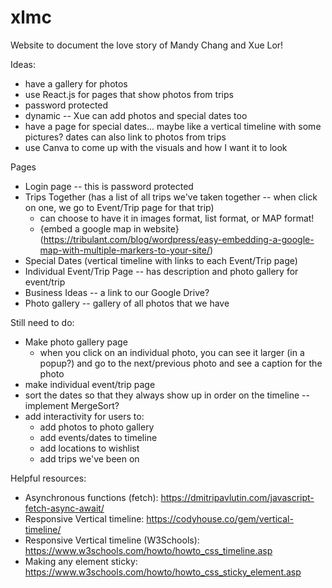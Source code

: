# xlmc
Website to document the love story of Mandy Chang and Xue Lor!

Ideas:
 - have a gallery for photos
 - use React.js for pages that show photos from trips
 - password protected
 - dynamic -- Xue can add photos and special dates too
 - have a page for special dates... maybe like a vertical timeline with some pictures? dates can also link to photos from trips
 - use Canva to come up with the visuals and how I want it to look

Pages
 - Login page -- this is password protected
 - Trips Together (has a list of all trips we've taken together -- when click on one, we go to Event/Trip page for that trip)
   - can choose to have it in images format, list format, or MAP format!
   - {embed a google map in website}(https://tribulant.com/blog/wordpress/easy-embedding-a-google-map-with-multiple-markers-to-your-site/)
 - Special Dates (vertical timeline with links to each Event/Trip page)
 - Individual Event/Trip Page -- has description and photo gallery for event/trip
 - Business Ideas -- a link to our Google Drive?
 - Photo gallery -- gallery of all photos that we have

Still need to do:
 - Make photo gallery page
    - when you click on an individual photo, you can see it larger (in a popup?) and go to the next/previous photo and see a caption for the photo
 - make individual event/trip page
 - sort the dates so that they always show up in order on the timeline -- implement MergeSort?
 - add interactivity for users to:
    - add photos to photo gallery
    - add events/dates to timeline
    - add locations to wishlist
    - add trips we've been on

Helpful resources:
 - Asynchronous functions (fetch): https://dmitripavlutin.com/javascript-fetch-async-await/
 - Responsive Vertical timeline: https://codyhouse.co/gem/vertical-timeline/
 - Responsive Vertical timeline (W3Schools): https://www.w3schools.com/howto/howto_css_timeline.asp
 - Making any element sticky: https://www.w3schools.com/howto/howto_css_sticky_element.asp
 